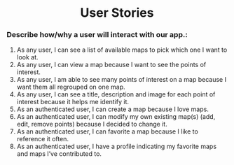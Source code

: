 <h1 align="center">User Stories</h1>

### Describe how/why a user will interact with our app.:

1. As any user, I can see a list of available maps to pick which one I want to look at.
2. As any user, I can view a map because I want to see the points of interest.
3. As any user, I am able to see many points of interest on a map because I want them all regrouped on one map.
4. As any user, I can see a title, description and image for each point of interest because it helps me identify it.
5. As an authenticated user, I can create a map because I love maps.
6. As an authenticated user, I can modify my own existing map(s) (add, edit, remove points) because I decided to change it.
7. As an authenticated user, I can favorite a map because I like to reference it often.
8. As an authenticated user, I have a profile indicating my favorite maps and maps I’ve contributed to.
